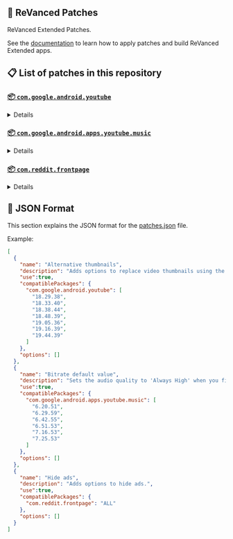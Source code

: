 ## 🧩 ReVanced Patches

ReVanced Extended Patches. 

See the [documentation](https://github.com/inotia00/revanced-documentation#readme) to learn how to apply patches and build ReVanced Extended apps.

## 📋 List of patches in this repository

### [📦 `com.google.android.youtube`](https://play.google.com/store/apps/details?id=com.google.android.youtube)
<details>

| 💊 Patch | 📜 Description | 🏹 Target Version |
|:--------:|:--------------:|:-----------------:|
| `Alternative thumbnails` | Adds options to replace video thumbnails using the DeArrow API or image captures from the video. | 18.29.38 ~ 19.44.39 |
| `Ambient mode control` | Adds options to disable Ambient mode and to bypass Ambient mode restrictions. | 18.29.38 ~ 19.44.39 |
| `Bypass image region restrictions` | Adds an option to use a different host for static images, so that images blocked in some countries can be received. | 18.29.38 ~ 19.44.39 |
| `Change player flyout menu toggles` | Adds an option to use text toggles instead of switch toggles within the additional settings menu. | 18.29.38 ~ 19.44.39 |
| `Change share sheet` | Add option to change from in-app share sheet to system share sheet. | 18.29.38 ~ 19.44.39 |
| `Change start page` | Adds an option to set which page the app opens in instead of the homepage. | 18.29.38 ~ 19.44.39 |
| `Custom Shorts action buttons` | Changes, at compile time, the icon of the action buttons of the Shorts player. | 18.29.38 ~ 19.44.39 |
| `Custom branding icon for YouTube` | Changes the YouTube app icon to the icon specified in patch options. | 18.29.38 ~ 19.44.39 |
| `Custom branding name for YouTube` | Renames the YouTube app to the name specified in patch options. | 18.29.38 ~ 19.44.39 |
| `Custom double tap length` | Adds Double-tap to seek values that are specified in patch options. | 18.29.38 ~ 19.44.39 |
| `Custom header for YouTube` | Applies a custom header in the top left corner within the app. | 18.29.38 ~ 19.44.39 |
| `Description components` | Adds options to hide and disable description components. | 18.29.38 ~ 19.44.39 |
| `Disable QUIC protocol` | Adds an option to disable CronetEngine's QUIC protocol. | 18.29.38 ~ 19.44.39 |
| `Disable auto audio tracks` | Adds an option to disable audio tracks from being automatically enabled. | 18.29.38 ~ 19.44.39 |
| `Disable auto captions` | Adds an option to disable captions from being automatically enabled. | 18.29.38 ~ 19.44.39 |
| `Disable haptic feedback` | Adds options to disable haptic feedback when swiping in the video player. | 18.29.38 ~ 19.44.39 |
| `Disable resuming Shorts on startup` | Adds an option to disable the Shorts player from resuming on app startup when Shorts were last being watched. | 18.29.38 ~ 19.44.39 |
| `Disable splash animation` | Adds an option to disable the splash animation on app startup. | 18.29.38 ~ 19.44.39 |
| `Enable OPUS codec` | Adds an options to enable the OPUS audio codec if the player response includes. | 18.29.38 ~ 19.44.39 |
| `Enable debug logging` | Adds an option to enable debug logging. | 18.29.38 ~ 19.44.39 |
| `Enable external browser` | Adds an option to always open links in your browser instead of in the in-app-browser. | 18.29.38 ~ 19.44.39 |
| `Enable gradient loading screen` | Adds an option to enable the gradient loading screen. | 18.29.38 ~ 19.44.39 |
| `Enable open links directly` | Adds an option to skip over redirection URLs in external links. | 18.29.38 ~ 19.44.39 |
| `Force hide player buttons background` | Removes, at compile time, the dark background surrounding the video player controls. | 18.29.38 ~ 19.44.39 |
| `Fullscreen components` | Adds options to hide or change components related to fullscreen. | 18.29.38 ~ 19.44.39 |
| `GmsCore support` | Allows patched Google apps to run without root and under a different package name by using GmsCore instead of Google Play Services. | 18.29.38 ~ 19.44.39 |
| `Hide Shorts dimming` | Removes, at compile time, the dimming effect at the top and bottom of Shorts videos. | 18.29.38 ~ 19.44.39 |
| `Hide action buttons` | Adds options to hide action buttons under videos. | 18.29.38 ~ 19.44.39 |
| `Hide ads` | Adds options to hide ads. | 18.29.38 ~ 19.44.39 |
| `Hide comments components` | Adds options to hide components related to comments. | 18.29.38 ~ 19.44.39 |
| `Hide feed components` | Adds options to hide components related to feeds. | 18.29.38 ~ 19.44.39 |
| `Hide feed flyout menu` | Adds the ability to hide feed flyout menu components using a custom filter. | 18.29.38 ~ 19.44.39 |
| `Hide layout components` | Adds options to hide general layout components. | 18.29.38 ~ 19.44.39 |
| `Hide player buttons` | Adds options to hide buttons in the video player. | 18.29.38 ~ 19.44.39 |
| `Hide player flyout menu` | Adds options to hide player flyout menu components. | 18.29.38 ~ 19.44.39 |
| `Hide shortcuts` | Remove, at compile time, the app shortcuts that appears when app icon is long pressed. | 18.29.38 ~ 19.44.39 |
| `Hook YouTube Music actions` | Adds support for opening music in RVX Music using the in-app YouTube Music button. | 18.29.38 ~ 19.44.39 |
| `Hook download actions` | Adds support to download videos with an external downloader app using the in-app download button. | 18.29.38 ~ 19.44.39 |
| `Layout switch` | Adds an option to spoof the dpi in order to use a tablet or phone layout. | 18.29.38 ~ 19.44.39 |
| `MaterialYou` | Applies the MaterialYou theme for Android 12+ devices. | 18.29.38 ~ 19.44.39 |
| `Miniplayer` | Adds options to change the in app minimized player, and if patching target 19.16+ adds options to use modern miniplayers. | 18.29.38 ~ 19.44.39 |
| `Navigation bar components` | Adds options to hide or change components related to the navigation bar. | 18.29.38 ~ 19.44.39 |
| `Overlay buttons` | Adds options to display overlay buttons in the video player. | 18.29.38 ~ 19.44.39 |
| `Player components` | Adds options to hide or change components related to the video player. | 18.29.38 ~ 19.44.39 |
| `Remove background playback restrictions` | Removes restrictions on background playback, including for music and kids videos. | 18.29.38 ~ 19.44.39 |
| `Remove viewer discretion dialog` | Adds an option to remove the dialog that appears when opening a video that has been age-restricted by accepting it automatically. This does not bypass the age restriction. | 18.29.38 ~ 19.44.39 |
| `Return YouTube Dislike` | Adds an option to show the dislike count of videos using the Return YouTube Dislike API. | 18.29.38 ~ 19.44.39 |
| `Return YouTube Username` | Adds an option to replace YouTube handles with usernames in comments using YouTube Data API v3. | 18.29.38 ~ 19.44.39 |
| `Sanitize sharing links` | Adds an option to remove tracking query parameters from URLs when sharing links. | 18.29.38 ~ 19.44.39 |
| `Seekbar components` | Adds options to hide or change components related to the seekbar. | 18.29.38 ~ 19.44.39 |
| `Settings for YouTube` | Applies mandatory patches to implement ReVanced Extended settings into the application. | 18.29.38 ~ 19.44.39 |
| `Shorts components` | Adds options to hide or change components related to YouTube Shorts. | 18.29.38 ~ 19.44.39 |
| `SponsorBlock` | Adds options to enable and configure SponsorBlock, which can skip undesired video segments, such as sponsored content. | 18.29.38 ~ 19.44.39 |
| `Spoof app version` | Adds options to spoof the YouTube client version. This can be used to restore old UI elements and features. | 18.29.38 ~ 19.44.39 |
| `Spoof streaming data` | Adds options to spoof the streaming data to allow playback. | 18.29.38 ~ 19.44.39 |
| `Swipe controls` | Adds options for controlling volume and brightness with swiping, and whether to enter fullscreen when swiping down below the player. | 18.29.38 ~ 19.44.39 |
| `Theme` | Changes the app's theme to the values specified in patch options. | 18.29.38 ~ 19.44.39 |
| `Toolbar components` | Adds options to hide or change components located on the toolbar, such as toolbar buttons, search bar, and header. | 18.29.38 ~ 19.44.39 |
| `Translations for YouTube` | Add translations or remove string resources. | 18.29.38 ~ 19.44.39 |
| `Video playback` | Adds options to customize settings related to video playback, such as default video quality and playback speed. | 18.29.38 ~ 19.44.39 |
| `Visual preferences icons for YouTube` | Adds icons to specific preferences in the settings. | 18.29.38 ~ 19.44.39 |
| `Watch history` | Adds an option to change the domain of the watch history or check its status. | 18.29.38 ~ 19.44.39 |
</details>

### [📦 `com.google.android.apps.youtube.music`](https://play.google.com/store/apps/details?id=com.google.android.apps.youtube.music)
<details>

| 💊 Patch | 📜 Description | 🏹 Target Version |
|:--------:|:--------------:|:-----------------:|
| `Amoled` | Applies a pure black theme to some components. | 6.20.51 ~ 7.25.53 |
| `Bitrate default value` | Sets the audio quality to 'Always High' when you first install the app. | 6.20.51 ~ 7.25.53 |
| `Bypass image region restrictions` | Adds an option to use a different host for static images, so that images blocked in some countries can be received. | 6.20.51 ~ 7.25.53 |
| `Certificate spoof` | Enables YouTube Music to work with Android Auto by spoofing the YouTube Music certificate. | 6.20.51 ~ 7.25.53 |
| `Change share sheet` | Add option to change from in-app share sheet to system share sheet. | 6.20.51 ~ 7.25.53 |
| `Change start page` | Adds an option to set which page the app opens in instead of the homepage. | 6.20.51 ~ 7.25.53 |
| `Custom branding icon for YouTube Music` | Changes the YouTube Music app icon to the icon specified in patch options. | 6.20.51 ~ 7.25.53 |
| `Custom branding name for YouTube Music` | Renames the YouTube Music app to the name specified in patch options. | 6.20.51 ~ 7.25.53 |
| `Custom header for YouTube Music` | Applies a custom header in the top left corner within the app. | 6.20.51 ~ 7.25.53 |
| `Disable Cairo splash animation` | Adds an option to disable Cairo splash animation. | 7.06.54 ~ 7.25.53 |
| `Disable DRC audio` | Adds an option to disable DRC (Dynamic Range Compression) audio. | 6.20.51 ~ 7.25.53 |
| `Disable auto captions` | Adds an option to disable captions from being automatically enabled. | 6.20.51 ~ 7.25.53 |
| `Disable dislike redirection` | Adds an option to disable redirection to the next track when clicking the Dislike button. | 6.20.51 ~ 7.25.53 |
| `Enable OPUS codec` | Adds an options to enable the OPUS audio codec if the player response includes. | 6.20.51 ~ 7.25.53 |
| `Enable debug logging` | Adds an option to enable debug logging. | 6.20.51 ~ 7.25.53 |
| `Enable landscape mode` | Adds an option to enable landscape mode when rotating the screen on phones. | 6.20.51 ~ 7.25.53 |
| `Flyout menu components` | Adds options to hide or change flyout menu components. | 6.20.51 ~ 7.25.53 |
| `GmsCore support` | Allows patched Google apps to run without root and under a different package name by using GmsCore instead of Google Play Services. | 6.20.51 ~ 7.25.53 |
| `Hide account components` | Adds options to hide components related to the account menu. | 6.20.51 ~ 7.25.53 |
| `Hide action bar components` | Adds options to hide action bar components and replace the offline download button with an external download button. | 6.20.51 ~ 7.25.53 |
| `Hide ads` | Adds options to hide ads. | 6.20.51 ~ 7.25.53 |
| `Hide layout components` | Adds options to hide general layout components. | 6.20.51 ~ 7.25.53 |
| `Hide overlay filter` | Removes, at compile time, the dark overlay that appears when player flyout menus are open. | 6.20.51 ~ 7.25.53 |
| `Hide player overlay filter` | Removes, at compile time, the dark overlay that appears when single-tapping in the player. | 6.20.51 ~ 7.25.53 |
| `Navigation bar components` | Adds options to hide or change components related to the navigation bar. | 6.20.51 ~ 7.25.53 |
| `Player components` | Adds options to hide or change components related to the player. | 6.20.51 ~ 7.25.53 |
| `Remove background playback restrictions` | Removes restrictions on background playback, including for kids videos. | 6.20.51 ~ 7.25.53 |
| `Remove viewer discretion dialog` | Adds an option to remove the dialog that appears when opening a video that has been age-restricted by accepting it automatically. This does not bypass the age restriction. | 6.20.51 ~ 7.25.53 |
| `Restore old style library shelf` | Adds an option to return the Library tab to the old style. | 6.20.51 ~ 7.25.53 |
| `Return YouTube Dislike` | Adds an option to show the dislike count of songs using the Return YouTube Dislike API. | 6.20.51 ~ 7.25.53 |
| `Return YouTube Username` | Adds an option to replace YouTube handles with usernames in comments using YouTube Data API v3. | 6.20.51 ~ 7.25.53 |
| `Sanitize sharing links` | Adds an option to remove tracking query parameters from URLs when sharing links. | 6.20.51 ~ 7.25.53 |
| `Settings for YouTube Music` | Applies mandatory patches to implement ReVanced Extended settings into the application. | 6.20.51 ~ 7.25.53 |
| `SponsorBlock` | Adds options to enable and configure SponsorBlock, which can skip undesired video segments, such as non-music sections. | 6.20.51 ~ 7.25.53 |
| `Spoof app version` | Adds options to spoof the YouTube Music client version. This can remove the radio mode restriction in Canadian regions or disable real-time lyrics. | 6.20.51 ~ 7.16.53 |
| `Spoof client` | Adds options to spoof the client to allow playback. | 6.20.51 ~ 7.16.53 |
| `Spoof streaming data` | Adds options to spoof the streaming data to allow playback. | 6.20.51 ~ 7.25.53 |
| `Translations for YouTube Music` | Add translations or remove string resources. | 6.20.51 ~ 7.25.53 |
| `Video playback` | Adds options to customize settings related to video playback, such as default video quality and playback speed. | 6.20.51 ~ 7.25.53 |
| `Visual preferences icons for YouTube Music` | Adds icons to specific preferences in the settings. | 6.20.51 ~ 7.25.53 |
</details>

### [📦 `com.reddit.frontpage`](https://play.google.com/store/apps/details?id=com.reddit.frontpage)
<details>

| 💊 Patch | 📜 Description | 🏹 Target Version |
|:--------:|:--------------:|:-----------------:|
| `Change package name` | Changes the package name for Reddit to the name specified in patch options. | ALL |
| `Custom branding name for Reddit` | Renames the Reddit app to the name specified in patch options. | ALL |
| `Disable screenshot popup` | Adds an option to disable the popup that appears when taking a screenshot. | ALL |
| `Hide Recently Visited shelf` | Adds an option to hide the Recently Visited shelf in the sidebar. | ALL |
| `Hide ads` | Adds options to hide ads. | ALL |
| `Hide navigation buttons` | Adds options to hide buttons in the navigation bar. | ALL |
| `Hide recommended communities shelf` | Adds an option to hide the recommended communities shelves in subreddits. | ALL |
| `Open links directly` | Adds an option to skip over redirection URLs in external links. | ALL |
| `Open links externally` | Adds an option to always open links in your browser instead of in the in-app-browser. | ALL |
| `Premium icon` | Unlocks premium app icons. | ALL |
| `Remove subreddit dialog` | Adds options to remove the NSFW community warning and notifications suggestion dialogs by dismissing them automatically. | ALL |
| `Sanitize sharing links` | Adds an option to remove tracking query parameters from URLs when sharing links. | ALL |
| `Settings for Reddit` | Applies mandatory patches to implement ReVanced Extended settings into the application. | ALL |
</details>



## 📝 JSON Format

This section explains the JSON format for the [patches.json](patches.json) file.

Example:

```json
[
  {
    "name": "Alternative thumbnails",
    "description": "Adds options to replace video thumbnails using the DeArrow API or image captures from the video.",
    "use":true,
    "compatiblePackages": {
      "com.google.android.youtube": [
        "18.29.38",
        "18.33.40",
        "18.38.44",
        "18.48.39",
        "19.05.36",
        "19.16.39",
        "19.44.39"
      ]
    },
    "options": []
  },
  {
    "name": "Bitrate default value",
    "description": "Sets the audio quality to 'Always High' when you first install the app.",
    "use":true,
    "compatiblePackages": {
      "com.google.android.apps.youtube.music": [
        "6.20.51",
        "6.29.59",
        "6.42.55",
        "6.51.53",
        "7.16.53",
        "7.25.53"
      ]
    },
    "options": []
  },
  {
    "name": "Hide ads",
    "description": "Adds options to hide ads.",
    "use":true,
    "compatiblePackages": {
      "com.reddit.frontpage": "ALL"
    },
    "options": []
  }
]
```